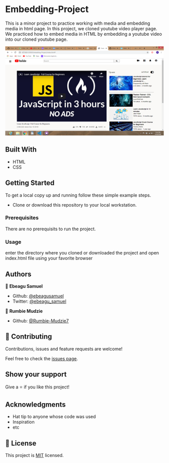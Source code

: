 # Embedding-Project
This is a minor project to practice working with media and embedding media in html page. In this project, we cloned youtube video player page. We practiced how to embed media in HTML by embedding a youtube video into our cloned youtube page.

![screenshot](./img/Screenshot1.png)

## Built With

- HTML
- CSS

## Getting Started

To get a local copy up and running follow these simple example steps.
 - Clone or download this repository to your local workstation.


### Prerequisites
There are no prerequisits to run the project.

### Usage
 enter the directory where you cloned or downloaded the project and open index.html file using your favorite browser
 
## Authors

👤 **Ebeagu Samuel**

- Github: [@ebeagusamuel](https://github.com/ebeagusamuel)
- Twitter: [@ebeagu_samuel](https://twitter.com/ebeagu_samuel)

👤 **Rumbie Mudzie**

- Github: [@Rumbie-Mudzie7](https://github.com/Rumbie-Mudzie7)

## 🤝 Contributing

Contributions, issues and feature requests are welcome!

Feel free to check the [issues page](issues/).

## Show your support

Give a ⭐️ if you like this project!

## Acknowledgments

- Hat tip to anyone whose code was used
- Inspiration
- etc

## 📝 License

This project is [MIT](lic.url) licensed.